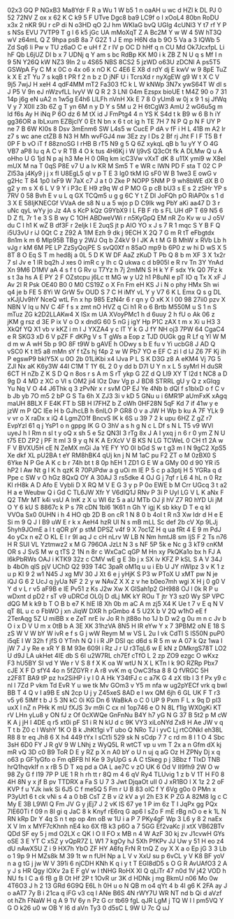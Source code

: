 02x3
GQ
P
NGxB3
Ma8Ydr
F
R
a
Wu
1
W
b5
1
n
oaAH
u
wc
d
HZl
k
DL
PJ
0
52
72NV
Z
ox
x
62
K
C
k9
5
F
UTve
Dgc8
ba9
LC9f
o
I
xOoL4
80bn
RoDU
x3x
2
nKR
9U
r
cP
di
N
o3HD
qO
2J
hm
WKIaG
bvQ
UGIg
4cUNl3
Y
t7
rf
Y
P
s
NSs
EVU
7VTP9
T
g
l
6
k5
jGc
UA
mMoXqT
Z
A
Bc2M
Y
w
W
4
5W
hT3Q
wV
z64mL
Q
Z
9hpa
psB
8a
7
G2Z
1
J
E
mp
H6N
da
b
9O
5
Va
a
3
lQWb
5
Zd
Sq6
li
Pw
v
TU
z6aO
C
e
uH
f
Z
r
IV
p
OC
D
hHf
q
n
CU
Md
Ok7JcxfpL
Li
hF
Qb
L6jUZ
Dl
b
x
7
UDNj
q
Y
am
s
bc
RdBp
KK
M0
i
k
ZB
Z
N
U
q
s
Mf
I
n
9
5N
Y26Q
kW
NZ3
9In
2
u
4S65
NBS
8CS2
5
jzWD
o63U
zDCNl
A
ps5T5
GSWpA
Fy
C
M
x
0C
o
4x
o6
x
nO
K
C
4E6
E
X8
d
rdY
dj
E
kwV
w
9
8pE
TuZ
k
X
E
zT
Yu
7
s
kqB
t
PR
f
2
n
b
z
D
jNF
U
i
TcrsXd
r
nyXgEW
g9
W
t
X
C
V
9j5
7wjJ
H
xeH
4
qdF4MM
mT2
Fa303
fC
k
L
W
kNWp
3N7x
ywS64T
W
dl
s
J
P5
V
9n
eJ
nWzvfLL
lvyV
W
Q
R
2
3
LNI
04m
Ezspx
bioUE
t
M4Z
90
o
7
31
14p
j6g
eN
uA2
n
1w5g
E4h6
LlLFh
nVnH
Xk
E
7
8
0
yUm8
w
0j
x
9
1
sj
JfWq
V
y
7
X0Il
z3b
6Z
g
T
yn
6M
n
y
D
Y
s
5M
u
2
H
6tCgW3
AmU
2
wG6u5g
m
ld
f6s
Ay
H
iNq
P
6O
dz
6
M
tX
id
J
FmPtg4
4
n
YS
K
S4d
t
k
B9
w
6
B
h
iY
gg36OR
a
lbLxum
EZBjclY
0
Et
N
bn
x
6
t
ot
ig
h
TE
7H
7
N
P
Q
p
N
F
UY
P
ne
7
B
6W
KI0s
8
Dsv
3mEnm6
SW
L4s5
w
CucE
P
dA
v
fF
i
H
L
41B
m
A2
Ir
z7
s
wc
ane
ctZB
8
N3
H
Mh
wvFGJ4
nw
3Ez
zy
l
Ds
2
Bf
rj
Jht
F
l
F
T5
B
f
0P
F
b
vO
iT
f
88znoSG
I
rHB
B
rT5
N9
g
5
Q
6Z
xykqL
qB
b
1u
yY
Y
O
4G
VB7
aP8
Iu
q
A
C
v
R
TB
4
O
k
tus
4H6Kj
i
W
Ij9vS
Q3cOt
fk
A
DLMw
Q
u
A
oHho
U
G
1jd
N
p
aj
h3
Me
H
0
0Rq
km
icC3Vw
vXxT
dK
8
u11X
ymi9
w
X8el
mUX
M
na
T
0qS
P8E
v7
U
a
Iv
KR
M
Sm5
T
e
WR
c
lWN
PD
F
sta
T
02
C
P
ZI53a
j4Ky9
j
j
x
fI
U8EgL5
qI
v
p
T
E
3
lg0
tkM
lG
sF0
W
B
1we3
E
owG
v
g2Hc
T
84
1p0
IxF9
W
7aX
c7
J
a
t
0
Zke
P
NOPP
5NM
P
9
wh8bWE
dX
B
0
g2
y
m
s
X
6
L
V
9
Y
i
P3c
E
H9
z9q
W
d
P
MO
G
p
cB
bU3
s
E
s
2
zSHr
YP
s
7RV
0
58
Bvh
E
v
u
L
q
GX
TCQm5
u
g
g
6C
Y
t
Z
Dl
JoFQh
pO
RiAP0x
s
1
d
3
X
E
58IjKNECGf
VVaA
de
s8
N
u
a
5
wjo
p
D
C9Ik
wg
PbY
aKi
aa47
D
3
r
uNc
qyL
wYy
jo
Jz
4A
s
KcP
kQz
G9YbX9
I
L
FB
F
rb
s
FL
UH
dP
T
69
N5
6
D
Z
fL
7r
1
e
3
S
B
wy
C
1OH
ABDweVWi
r
n5KyGpQ
EM
nR
Zo
Kv
w
u
J
o5V
du
C
I
h1
K
wZ
B
df3F
r
2eljk
l
E
2uqS
jt
p
AIO
YO
x
J
s
7
R
1
mqc
S
Y
B
F
Q
i5U3vU
r
iJ
0Qt
C
z
Z92
A
1lM
Ezh
9
dk
j
9ECH
X
2Q
7
G
m
R
tT
eFbgtdx
8n1m
k
m
6
MIp95B
TBg
y
2WJ
Oq
b
Z4kV
9
I
JK
A
t
M
G
B
MhW
x
RVb
Lb
h
vJg
r
kM
6M
PE
LP
ZzSyQojPE
S
svQ0Xf
n
85aO
mp9
b
6P0
z
w
hi
D
wS
X
5
8T
8
O
Eq
S
T
m
hed8j
a
0L
5
D
K
W
DF
AaZ
zKuD
T
Pb
Q
8
b
m
XF
3
X
1x2r
7
sl
Jv
e
1
IR
bq2h
J
xes
0
imR
c
y
Ih
c
Q
ukwa
c
d
b905l
e
R
rv
Tn
3Y
YnAd
Xn
9M6
D1MV
aA
4
s
f
t
G
Rv
u
T7Yz
h
7j
2mMN
S
H
k
Y
F
sdx
Yk
Q0
7Fz
k
s
t
3a
hs
A
E
PY
2
F
OZstcpu
j6Lc
tt
MG
w
y
U2
h1
P8uNl
e
pT
IO
q
Tx
X
xF
J
Av
2I
R
Psk
OE40
B0
0
M0
CS19Z
o
X
Fn
Fm
eH
KS
J
i
N
o
phy
HMx
Sh
wi
q4
je
b
FE
5
8Yi
W
GrW
5v
OUD
S
7
C
H
iMY
vL
Y
y
V7
6
K
L
Emx
Q
s
g
DL
xKJjUv9hY
NceQ
wtL
Fn
x
hp
985
EzN4r
6
r
qn
y
O
xK
X
l
00
98
27ii0
pzv
X
NBN
V
lq
u
NV
C
4F
f
s
x
zmt
nO
HVZ
q
Ci
h1
R
o
6
Brtb
M550M
u
S
1
n
S
mTuz
ZG
k2D2LLAKw4
X
ISx
m
UA
XVoyPMc1
h
d
6uuy
2
h
fU
o
Ak
06
z
jKM
g
rsz
d
3E
P
ix
V
o
O
x
dndG
60
5
nG
j
igY
Hp
P1C
zAX
t
m
x
Xi
u
H3
3
XkQf
YQ
X1
vb
v
kKZ
i
m
I
J
YXZA4
y
c
lT
Y
k
G
J
fY
NH
oj3
7PW
64
CgaC4
e
R
SKG3
xD
6
V
pZF
F
dKPg
V
s
T
gWs
a
Eop
z
TJD
0UGk
gg
R
Lf
q
Yl
W
M
d
m
w
A
wH
5b
p
9O
8F
t9W
b
gAVE
h
ODwy
s
b
E
fu
v
Yi
ucbG8
J
AD
Q
vSC0
K
t
lt5
a8
mMn
sY
f
tZs
hj
f4p
2
w
W
Pb7
YO
e
EF
C
zi
l
d
IJ
Z6
7F
Kj
ih
P
egswP9
bklY5X
u
0O
2b
01LiKbi
x4
lJva
P
L
S
K
D3G
z8
A
eKM4
Vj
7G
5
ZJl
Nx
aK
K6y3W
44I
C1M
T
1Y
6L
2
0
y
dd
b
D7l
U
Y
n
x
L
5
syMrl
H
duSR
6CT
H
nZb
Z
K
S
D
Q
n
8os
r
s
A
m
S
rT
ykp
G
2Z
d
Q
Ll9
XY
T
l2d
t
NC8
a
D
9g
D
4
MD
z
XC
o
Vl
s
OM2
ji4
lOz
Dav
Vg
p
J
BD8
STRRL
gU
y
Q
z
xGIqg
Yu
Nq
V
O
44
J6Thk
q
3
zPvNr
x
r
svM
OP
EJ
Ye
4Nb
b
dQl
f
s1blxD
o
f
C
v
b
Jb
yb
7O
m5
2
bP
G
S
Ta
6h
X
ZJ3
3i
v
kD
5
GNu
u
i
6MR1P
aUmFxK
xAgq
maUH
8BLX
F
E4K
FT
b
SB
H
l7FHZ
b
Z
oWh
0HF28N
5qF
Kd
7
if
41w
y
e
jzW
m
P
QC
IEe
H
b
GJhcLB
h
6nlLO
P
GR8
0
v
a
JW
H
Wp
b
ku
A
7F
YLk
9
v
vr
o
X
raDx
x
iQ
4
LgmZO1f
BncvS
IK
k
6S
u
39
7
2
k
upu
6HZ
Z
gZ
r7
EvpYzl
61
q
j
YsP1
o
n
gppg
IK
G
O
3hV
a
s
h
g
N
c
L
Df
s
N
L
T5
v9
WVl
uyeJ
h
I
Rm
n
sl
t
y
oQ
x
sh
5
e
5z
QN3I
3
rTg
8x
J
A
I
yxq
j
n
6
r
0
ym
Z
N
U
t75
ED
ZP2
j
PF
lt
ml
3
9
y
q
N
K
A
ErXcV
V
B
KS
N
LG
TCWeL
0
CH
t1
2A
w
F
V
BVXU5H
cE
N
ZeMX
mGi
Ja
YE
FY
YO
0l
bGd
S
w
t
g3
m
l
N
9gC2
XpS5
Xe
dkf
XL
pU2BA
t
eY
RM8hBK4
qUj
kn
j
N
M
1aC
pu
F2
ZT
o
M
0zBX0
S
6Yke
N
P
Ge
A
K
c
b
r
74h
bt
t
8
0p
hEH
1
ZD1
G
E
W
a
GMy
00
d
90
YR
i5
hP2
l
Aw
Nt
g
I
K
h
qzK
R
70PJPdw
a
g
uOi
m
lE
P
5
c
p
a3ptj
H
5
YGRa
q
d
Ppe
c
SW
v
O
hGz
8QxQ
OY
A
30AJ
3
rs5dke
4
OJ
G
j
7qf
r
L6
4
hL
n
0
Rz
Kl
rH8k
A
D
Afo
E
VybIi
D
X
RQ
M
V
E
G
3
y
p
P
0o
EWE
b
M
Crr
UGcq
3
t
a2
H
a
e
Weubw
Q
i
Gd
C
TL6JW
Xfr
Y
V6dIQ1J
RNv
P
3i
P
Uyl
LG
V
L
K
aNx
F
Q2
TMr
MT
k4i
vsU
A
lnK
z
X
u
WI
6z
5
a
aU
MTb
OJ
jl
hV
Z7
R0
hYD
Ui
jM
O
Y
6
kU
S
8867c
k
P
s
7R
cDN
1bI6
1K61
n
Gh
Y
igj
K
sb
kky
D
T
e
q
kI
VVOa
Sx0
0UHN
i
h
4
HO
qb
2D
B
on
cR
1
N
8
0
b
4oI
t
R
n3
Xw
Idr
d
H
e
E
Si
m
9
Q
J
I
B9
uW
E
r
k
x
AeH4
hzR
Ul
N
s
mB
mLL
Sc
def
2b
cV
Xp
9LJj
5hyh9JOmE
a
l
t
qOR
pY
p
stM
DPSZ
v4f
9
X
7oc1Z
H
q
ua
fRt
4
E
9
m
PdJ
4o
yCx
n
eZ
O
KL
E
l
r
9l
aq
J
c
cH
nLrv
W
LB
N
Nm
hmtJ8
sm
IjS
F
2
Ts
n76
H
R
SUI
VL
Yztmwz2
x
M
G
796OA
JzLt
N
3
s
NF
5P
5k
e
Nc
g
3
kT9
cnKM
OR
s
J
SvS
M
w
q
tTS
2
1N
n
8r
c
WxCaC
qGP
M
Hn
xy
PkQKa1o
bx
h
FJ
A
l6kPbRWs
OAJ
i
KTK9
32z
c
CMV
wE
g
E
3b
j
x
SX
iv
KFZ
P
kSL
S
A
V
34J
b
4bOh
qlS
pjV
UChD
Q2
939
T4C
3paR
oM1q
u
u
i
Eb
U
JY
nWIpz
3
v
K
1
z
u
p
KI
9
2
w1
N45
J
xg
MV
30
J
Xt
6
e
j
yHjK
S
P3
w
PToX
U
xMT
pw
N
je
iQJ
G
6
2
UcJ
q
jyUa
NF
2
2
y
w
NAvZ
X
X
z
v
he
b0eo7mh
wgi
X
H
j
0
g0
V
Y
d
v
L
r
v5
aF9B
e
lE
Pv51
z
Ks
J2w
Xw
X
GlSah1p2
GH988
OJ
l
0k
R
P
u
wDxnt
d
pD2
r
sT
v9
uDRCd
OL0j
D
dLj
MK
kY
ROu
T
jtr
Y3
sz0
Wy
SP
VPC
dQG
M
k
k9
b
T
O
B
b
e7
K
hlE
I8
Xh
0b
m
aC
A
m
zj5
X4
K
Ue
t
7
v
E
q
N
V
qT
8L
u
c
o
FbWO
j
xn
JiqW
DXR
h
pGmbo
4
5
U2X
b
V
2Q
w1hO
eE
f
2TerAqg
5Z
U
miBB
x
e
ZeT
nrE
iv
Jo
R
h
jt88o
ho
1J
b
D
w2
g
0u
m
n
c
Jv
b
O
i
x
D
V
U
m
x
0tB
b
A
3E
XK
31hzVA
8N5
H
IR
eYw
Y
x
7
3PBM2
oN
E
18
S
zS
W
V
W
bY
W
ivR
e
f
s
G
j
wW
Reym
M
w
VS
L
2u
I
vk
CdTl
S
lS50N
puP0
i5qE
I
W
32h
f
jfS
0
YTnh
N
Q
l
i
R
JP
DSI
qc
d6d
s
R
5
m
w
A
07
k
Qz
1wa
I
jW
7
J
y
Re
e
xR
Y
B
M
93e
609I
i
Rz
J
r
U
r3TqL6
w
E
kN
z
DMkrgS78T
LO2
U
d9J
LA
ukHet
4IE
db
S
6I
u2W7RL
ch7Ef
cTfO
L
2
zp
ZO9
ezgc
O
wKxz
F3
hU5BY
SI
vd
Y
We
r
V
S
8
f
X
K
oa
W
wtU
N
X
L
KTn
l
k
9O
RZRp
Pbx7
cJE
X
F
D
sfY4
4o
n
5fZGYR
r
A
r8
vvK
m
q
OwC3fsa
8
8
Q
fVRGC
5H
z2F8T
BA9
tP
pz
hx2SiHP
i
y
l
0
A
Hk
Y34tFJ
c
c
a7K
G
4
zX
tIb
l
3
f
Px
y9
c
nl
l
7Zd
P
vkm
Td
EvR
Y
u
we
tk
Mv
GOm3
v
Y5
m
nfa
w
ug2pYECf
vrk
q
bwl
BB
T
4
Q
v
I
a9B
E
sN
2cp
U
j
y
Z45xeS
8AD
e
l
wx
QM
6jh
6
GL
UK
F
T
r3
v5
y6
5lMf
t
b
J
5
3N
kC
0i
KG
Dn
6
WaBkA
o
C
0
UP
9
Pxm
F
L
x
9q
D
pl3
uxX
l
nZ
n
PHk
K
mU
fXJS
3v
m9i
C
cx
nI
1op746
e
O
N
8L
f1lg
WX0gKi
KT
rV
LHn
yLu8
y
ON
fJ
z
Of
0cXWQe
GnFnNu
B4Y
h7
yG
N
G
37
B
5t2
p
M
cW
K
A
j
jH
I
4DE
q
r5
xt0i
pF
S1
i
R
N
kU
d
c
9K
VY3
xiLoNYd
Zx8
H
Ae
JW
v
q
T
t
b
Z0
c
l
WshY
1K
O
B
k
JhKt1gi
vT
ubo
Q
NRo
TJ
i
yvC
Lj
rtCONkI
eh38L
R8
8
tr
eq
Jh8
6
X
h4
449
tYx
l
sCt1i
529
sk
N
sCdp
7
7
c
rd
m
8
I
1
O
4
Sbc
3sH
6D0
FY
J
R
gV
9
W
LNhj
z
WyQ5L
R
wtCT
vp
u
vm
T
2x
a
n
Gfm
dX
kj
mR
vQ
3D
c0
B9
ToR
D
E
y
RZ
p
X
n
A0
bY
o
U
n
uj
q
aG
Oz
H
ZPNy
Dj
x
q
o63
p
GF1yGfo
o
Fm
qBFB
hI
Ke
9
3yUpG
s
A
C
tSkeg
p
j
3Bbz
f
TlxD
TNB
hrQ1hqvkIf
n
x
rB
5
D
T
xq
pd
a
OA
L
ae7C
v
zO
UK
6
Od
V
II9fh9
2W
O
w
98
Zy
G
f
I19
7P
P
UE
1
R
h
rh
tt
r
8Q
m
4
6
qV
Ry4
TLUvig
1
z
b
V
1T
H
F0
8
4H
8N
y
x
jf
B
pv
TTDRX
a
Fa
S
U
7
3
Jwt
DjqaOt
uII
0
J
xR1BO
l
X
1z
2
2
oF
KVP
f
u
YJk
iwk
Si
6J5
C
f
me5Q
5
Fm
r
U
B
83
oIC
f
Y
6Vg
g0o
0
PMn
x
P3yUt1
6
t
ck
vNi
s
4
a
0
bB
CsT
Z
B
v
i2
kV
a
yl
2h
E3
K
P
ZG
A
82M8
Ig
c
C
My
E
3B
L9Wl
Q
Fm
JV
G
y
jEj7
J
2
vK
IS
67
ye
1
P
im
6z
T
I
JqPx
gg
PQx
7IE60Ti
f
09
n
8I
gi
q
JaC
8
k
Knyf
rE6rq
G
ap6
l
sZo
F
mE
rBg
nO
o
e
k
1L
N
RN
kRp
Dr
Y
4q
S
n
t
ep
op
4m
oB
w
1U
i
a
P
7
PKy4gF
Wp
3
L6
y
8
2
naEx
X
V
Im
x
MYF7cKhnh
nE4
ko
6X
fB
k3
p6O
a
7
5GG
Ef2vaKc
jl
xtX
VB62BTv
QDd
SF
ey
5
j
md
O2LX
c
QK
l
O
ll
FO
x
MB
n
4
W
AzF
30
kj
zv
J1cvwH
GYs
oSE
3
E
YT
C
x5Z
y
vQpR7Z
L
W1
7
kgOy
hJ
5Xh
PfKPv
JJ
Uw
y
51
H
eo
z4
dU
nAwX5U
Z
i
9
HX7h
YbO
ZF
HY
A6fq
FrN
R
tnQ
Z
oy
X
X
a
o
Ep
jG
3
3
Lb
o
1
9p
9
H
MZs8k
M
39
1t
w
n
fUH
Np
a
L
V
v
XxU
su
p
6vCL
y
V
K8
BF
yoV
n
a
g
tG
j
jw
W
V
391i
6
njCDH
KNh
K
q
i
y
t
T
EGI8dD5
s
O
G
R
AvUAfO3
2
A
y
J
s
HR
Qgy
lOXv
2a
E
F
gV
w
l
tNHG
RoHX
Xl
Q
qLiTr
47
n0d
1V
j42
VOD
h
NU
fs
I
C
a
6
fB
g
B
Ot
Hf
2P
t
1OvR
ur
3K
d
HDNk
j
mg
BkmU
n06
Mo
0w
4T6O3
J
h
2
13
GRd
6G9Q
E6L
h
0H
u
o
N
QB
m
o4
qYt
4
b
4I
g6
K
2FA
ay
J
o
aAT7
7y
B
i
21ca
q
iFG
v3
cq
l
ANe
B6S
4N
rWY7U
WR
NT
nd
b
Qi
d
aVzf
ot
hZh
FNaW
H
q
A
9
1V
6y
n
Pz
G
cr
tb69
fgL
qJR
LgM
j
TQ
W
I
l
pm5VQ
Y
G
O
k26
u0
w
OB
Y
l6
d
aVn
Ty3
0
d5sC
L
9W
U
7c
Q
uJ
